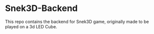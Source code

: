 # Snek3D-Backend
This repo contains the backend for Snek3D game, originally made to be played on a 3d LED Cube.
